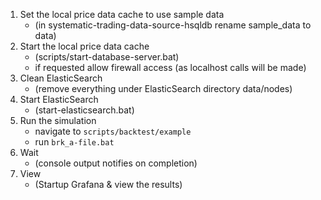 1. Set the local price data cache to use sample data 
	* (in systematic-trading-data-source-hsqldb rename sample_data to data)
2. Start the local price data cache
	* (scripts/start-database-server.bat)
	* if requested allow firewall access (as localhost calls will be made)	
3. Clean ElasticSearch
	* (remove everything under ElasticSearch directory data/nodes)
4. Start ElasticSearch
	* (start-elasticsearch.bat)
5. Run the simulation
	* navigate to `scripts/backtest/example`
	* run `brk_a-file.bat`
6. Wait
	* (console output notifies on completion)
7. View
	* (Startup Grafana & view the results)